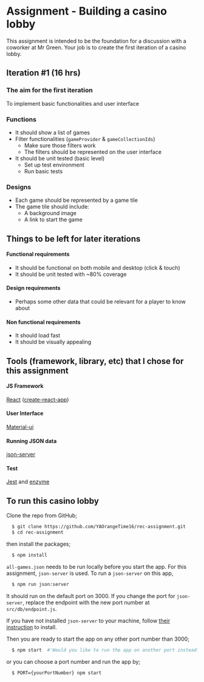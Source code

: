 # Assignment - Building a casino lobby
This assignment is intended to be the foundation for a discussion with a coworker at Mr Green.
Your job is to create the first iteration of a casino lobby.     
## Iteration #1 (16 hrs)     
### The aim for the first iteration
To implement basic functionalities and user interface       
     
### Functions   
* It should show a list of games
* Filter functionalities (`gameProvider` & `gameCollectionIds`)
	* Make sure those filters work
	* The filters should be represented on the user interface
* It should be unit tested (basic level)
	* Set up test environment
	* Run basic tests    
     
### Designs      
* Each game should be represented by a game tile
* The game tile should include:
	* A background image
	* A link to start the game    

## Things to be left for later iterations     
#### Functional requirements 
* It should be functional on both mobile and desktop (click & touch)     
* It should be unit tested with ~80% coverage     
     
#### Design requirements
* Perhaps some other data that could be relevant for a player to know about     
     
#### Non functional requirements
* It should load fast
* It should be visually appealing

## Tools (framework, library, etc) that I chose for this assignment
#### JS Framework
[React](https://reactjs.org/) ([create-react-app](https://github.com/facebook/create-react-app))     
#### User Interface
[Material-ui](https://material-ui.com/)    
#### Running JSON data
[json-server](https://github.com/typicode/json-server)     
#### Test
[Jest](https://facebook.github.io/jest/) and [enzyme](https://airbnb.io/enzyme/)     

## To run this casino lobby

Clone the repo from GitHub;
```bash
  $ git clone https://github.com/YAOrangeTime16/rec-assignment.git
  $ cd rec-assignment
```  
then install the packages;
```bash
  $ npm install
```

     
`all-games.json` needs to be run locally before you start the app. For this assignment, `json-server` is used. To run a `json-server` on this app,     
```bash
  $ npm run json:server
```   
It should run on the default port on 3000. If you change the port for `json-server`, replace the endpoint with the new port number at `src/db/endpoint.js`.
     
If you have not installed `json-server` to your machine, follow [their instruction](https://github.com/typicode/json-server#install) to install.


Then you are ready to start the app on any other port number than 3000;
```bash
  $ npm start  #'Would you like to run the app on another port instead?' -> Y
```
or you can choose a port number and run the app by;
```bash
  $ PORT={yourPortNumber} npm start
```